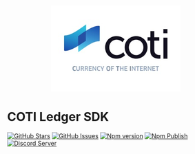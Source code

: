 <p align="center"><img src="/assets/logo-slogan-300x200.jpg"></p>

COTI Ledger SDK
=============

[![GitHub Stars](https://img.shields.io/github/stars/coti-io/coti-ledger-sdk.svg)](https://github.com/coti-io/coti-ledger-sdk/stargazers)
[![GitHub Issues](https://img.shields.io/github/issues/coti-io/coti-ledger-sdk.svg)](https://github.com/coti-io/coti-ledger-sdk/issues)
[![Npm version](https://badge.fury.io/js/@coti-io%2Fledger-sdk.svg)](https://badge.fury.io/js/@coti-io%2Fledger-sdk)
[![Npm Publish](https://github.com/coti-io/coti-ledger-sdk/actions/workflows/publish.yml/badge.svg)](https://github.com/coti-io/coti-ledger-sdk/actions/workflows/publish.yml)
[![Discord Server](https://img.shields.io/discord/386571547508473876.svg)](https://discord.me/coti)
